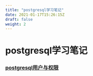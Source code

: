 ```yaml
---
title: "postgresql学习笔记"
date: 2021-01-17T15:26:15Z
draft: false
weight: 2
---
```

# postgresql学习笔记














### [postgresql用户与权限](postgresql_create用户与权限)




























